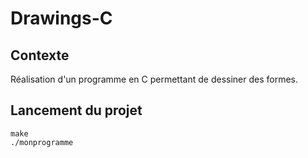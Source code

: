 # Drawings-C 

## Contexte

Réalisation d'un programme en C permettant de dessiner des formes.

## Lancement du projet

```
make
./monprogramme
```
